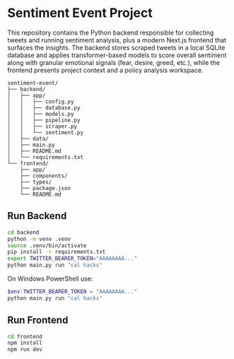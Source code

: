 # Sentiment Event Project

This repository contains the Python backend responsible for collecting tweets and running sentiment analysis, plus a modern Next.js frontend that surfaces the insights. The backend stores scraped tweets in a local SQLite database and applies transformer-based models to score overall sentiment along with granular emotional signals (fear, desire, greed, etc.), while the frontend presents project context and a policy analysis workspace.

```
sentiment-event/
├── backend/
│   ├── app/
│   │   ├── config.py
│   │   ├── database.py
│   │   ├── models.py
│   │   ├── pipeline.py
│   │   ├── scraper.py
│   │   └── sentiment.py
│   ├── data/
│   ├── main.py
│   ├── README.md
│   └── requirements.txt
└── frontend/
	├── app/
	├── components/
	├── types/
	├── package.json
	└── README.md
```

## Run Backend

```bash
cd backend
python -m venv .venv
source .venv/bin/activate
pip install -r requirements.txt
export TWITTER_BEARER_TOKEN="AAAAAAAA..."
python main.py run "cal hacks"
```

On Windows PowerShell use:

```powershell
$env:TWITTER_BEARER_TOKEN = "AAAAAAAA..."
python main.py run "cal hacks"
```

## Run Frontend

```bash
cd frontend
npm install
npm run dev
```
